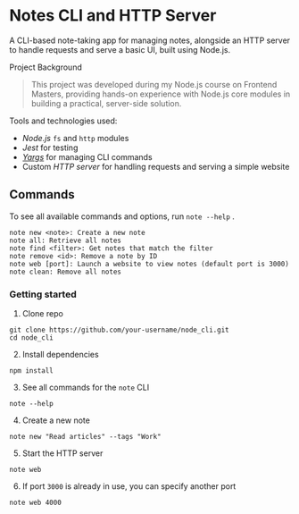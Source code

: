 # Notes CLI and HTTP Server

A CLI-based note-taking app for managing notes, alongside an HTTP server to handle requests and serve a basic UI, built using Node.js.

Project Background

> This project was developed during my Node.js course on Frontend Masters, providing hands-on experience with Node.js core modules in building a practical, server-side solution. 

Tools and technologies used:

- *Node.js* `fs` and `http` modules
- *Jest* for testing
- *[Yargs](https://www.npmjs.com/package/yargs)* for managing CLI commands
- Custom *HTTP server* for handling requests and serving a simple website

## Commands

To see all available commands and options, run `note --help` .
```
note new <note>: Create a new note
note all: Retrieve all notes
note find <filter>: Get notes that match the filter
note remove <id>: Remove a note by ID
note web [port]: Launch a website to view notes (default port is 3000)
note clean: Remove all notes
```

### Getting started
1. Clone repo
```
git clone https://github.com/your-username/node_cli.git
cd node_cli
```
2. Install dependencies
```
npm install
```
3. See all commands for the `note` CLI
```
note --help
```
4. Create a new note
```
note new "Read articles" --tags "Work"
```
5. Start the HTTP server
```
note web
```
6. If port `3000` is already in use, you can specify another port
```
note web 4000
```

